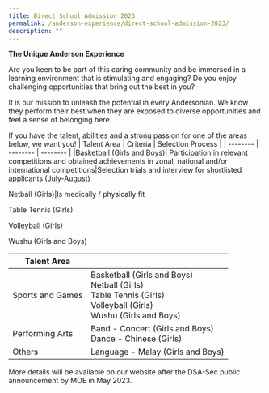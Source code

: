 ```yaml
---
title: Direct School Admission 2023
permalink: /anderson-experience/direct-school-admission-2023/
description: ""
---
```

**The Unique Anderson Experience**

Are you keen to be part of this caring community and be immersed in a learning environment that is stimulating and engaging? Do you enjoy challenging opportunities that bring out the best in you?

It is our mission to unleash the potential in every Andersonian. We know they perform their best when they are exposed to diverse opportunities and feel a sense of belonging here.


If you have the talent, abilities and a strong passion for one of the areas below, we want you!
 | Talent Area | Criteria | Selection Process |
| -------- | -------- | -------- |
|Basketball (Girls and Boys)| Participation in relevant competitions and obtained achievements in zonal, national and/or international competitions|Selection trials and interview for shortlisted applicants (July-August)

Netball (Girls)|Is medically / physically fit

Table Tennis (Girls)

Volleyball (Girls)

Wushu (Girls and Boys)


| Talent Area| |
| -------- | -------- | 
| Sports and Games |    Basketball (Girls and Boys)<br>Netball (Girls)<br>Table Tennis (Girls)<br>Volleyball (Girls)<br>Wushu (Girls and Boys) |
|Performing Arts| Band - Concert (Girls and Boys) <br>Dance - Chinese (Girls) |
|Others| Language - Malay (Girls and Boys) |

More details will be available on our website after the DSA-Sec public announcement by MOE in May 2023.